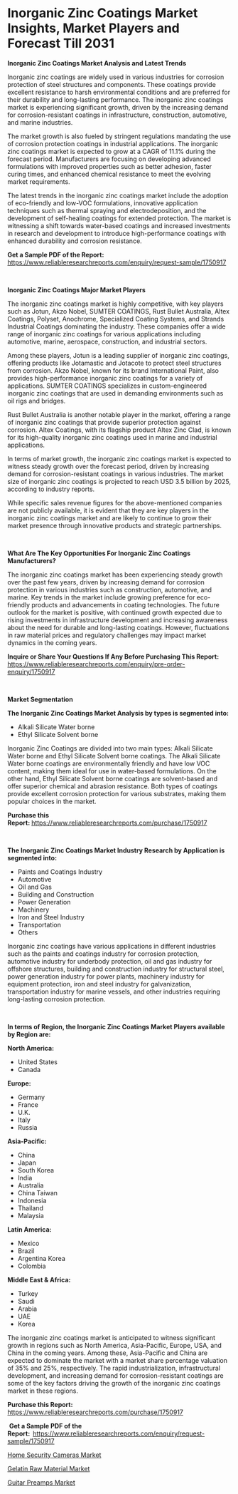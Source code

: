 <p><h1>Inorganic Zinc Coatings Market Insights, Market Players and Forecast Till 2031</h1></p><p><strong>Inorganic Zinc Coatings Market Analysis and Latest Trends</strong></p>
<p><p>Inorganic zinc coatings are widely used in various industries for corrosion protection of steel structures and components. These coatings provide excellent resistance to harsh environmental conditions and are preferred for their durability and long-lasting performance. The inorganic zinc coatings market is experiencing significant growth, driven by the increasing demand for corrosion-resistant coatings in infrastructure, construction, automotive, and marine industries.</p><p>The market growth is also fueled by stringent regulations mandating the use of corrosion protection coatings in industrial applications. The inorganic zinc coatings market is expected to grow at a CAGR of 11.1% during the forecast period. Manufacturers are focusing on developing advanced formulations with improved properties such as better adhesion, faster curing times, and enhanced chemical resistance to meet the evolving market requirements.</p><p>The latest trends in the inorganic zinc coatings market include the adoption of eco-friendly and low-VOC formulations, innovative application techniques such as thermal spraying and electrodeposition, and the development of self-healing coatings for extended protection. The market is witnessing a shift towards water-based coatings and increased investments in research and development to introduce high-performance coatings with enhanced durability and corrosion resistance.</p></p>
<p><strong>Get a Sample PDF of the Report:&nbsp;</strong> <a href="https://www.reliableresearchreports.com/enquiry/request-sample/1750917">https://www.reliableresearchreports.com/enquiry/request-sample/1750917</a></p>
<p>&nbsp;</p>
<p><strong>Inorganic Zinc Coatings Major Market Players</strong></p>
<p><p>The inorganic zinc coatings market is highly competitive, with key players such as Jotun, Akzo Nobel, SUMTER COATINGS, Rust Bullet Australia, Altex Coatings, Polyset, Anochrome, Specialized Coating Systems, and Strands Industrial Coatings dominating the industry. These companies offer a wide range of inorganic zinc coatings for various applications including automotive, marine, aerospace, construction, and industrial sectors.</p><p>Among these players, Jotun is a leading supplier of inorganic zinc coatings, offering products like Jotamastic and Jotacote to protect steel structures from corrosion. Akzo Nobel, known for its brand International Paint, also provides high-performance inorganic zinc coatings for a variety of applications. SUMTER COATINGS specializes in custom-engineered inorganic zinc coatings that are used in demanding environments such as oil rigs and bridges.</p><p>Rust Bullet Australia is another notable player in the market, offering a range of inorganic zinc coatings that provide superior protection against corrosion. Altex Coatings, with its flagship product Altex Zinc Clad, is known for its high-quality inorganic zinc coatings used in marine and industrial applications.</p><p>In terms of market growth, the inorganic zinc coatings market is expected to witness steady growth over the forecast period, driven by increasing demand for corrosion-resistant coatings in various industries. The market size of inorganic zinc coatings is projected to reach USD 3.5 billion by 2025, according to industry reports.</p><p>While specific sales revenue figures for the above-mentioned companies are not publicly available, it is evident that they are key players in the inorganic zinc coatings market and are likely to continue to grow their market presence through innovative products and strategic partnerships.</p></p>
<p>&nbsp;</p>
<p><strong>What Are The Key Opportunities For Inorganic Zinc Coatings Manufacturers?</strong></p>
<p><p>The inorganic zinc coatings market has been experiencing steady growth over the past few years, driven by increasing demand for corrosion protection in various industries such as construction, automotive, and marine. Key trends in the market include growing preference for eco-friendly products and advancements in coating technologies. The future outlook for the market is positive, with continued growth expected due to rising investments in infrastructure development and increasing awareness about the need for durable and long-lasting coatings. However, fluctuations in raw material prices and regulatory challenges may impact market dynamics in the coming years.</p></p>
<p><strong>Inquire or Share Your Questions If Any Before Purchasing This Report:</strong> <a href="https://www.reliableresearchreports.com/enquiry/pre-order-enquiry/1750917">https://www.reliableresearchreports.com/enquiry/pre-order-enquiry/1750917</a></p>
<p>&nbsp;</p>
<p><strong>Market Segmentation</strong></p>
<p><strong>The Inorganic Zinc Coatings Market Analysis by types is segmented into:</strong></p>
<p><ul><li>Alkali Silicate Water borne</li><li>Ethyl Silicate Solvent borne</li></ul></p>
<p><p>Inorganic Zinc Coatings are divided into two main types: Alkali Silicate Water borne and Ethyl Silicate Solvent borne coatings. The Alkali Silicate Water borne coatings are environmentally friendly and have low VOC content, making them ideal for use in water-based formulations. On the other hand, Ethyl Silicate Solvent borne coatings are solvent-based and offer superior chemical and abrasion resistance. Both types of coatings provide excellent corrosion protection for various substrates, making them popular choices in the market.</p></p>
<p><strong>Purchase this Report:&nbsp;</strong><a href="https://www.reliableresearchreports.com/purchase/1750917">https://www.reliableresearchreports.com/purchase/1750917</a></p>
<p>&nbsp;</p>
<p><strong>The Inorganic Zinc Coatings Market Industry Research by Application is segmented into:</strong></p>
<p><ul><li>Paints and Coatings Industry</li><li>Automotive</li><li>Oil and Gas</li><li>Building and Construction</li><li>Power Generation</li><li>Machinery</li><li>Iron and Steel Industry</li><li>Transportation</li><li>Others</li></ul></p>
<p><p>Inorganic zinc coatings have various applications in different industries such as the paints and coatings industry for corrosion protection, automotive industry for underbody protection, oil and gas industry for offshore structures, building and construction industry for structural steel, power generation industry for power plants, machinery industry for equipment protection, iron and steel industry for galvanization, transportation industry for marine vessels, and other industries requiring long-lasting corrosion protection.</p></p>
<p>&nbsp;</p>
<p><strong>In terms of Region, the Inorganic Zinc Coatings Market Players available by Region are:</strong></p>
<p>
    <p> <strong> North America: </strong>
        <ul>
            <li>United States</li>
            <li>Canada</li>
        </ul>
        </p> 
    <p> <strong> Europe: </strong>
        <ul>
            <li>Germany</li>
            <li>France</li>
            <li>U.K.</li>
            <li>Italy</li>
            <li>Russia</li>
        </ul>
        </p> 
    <p> <strong> Asia-Pacific: </strong>
        <ul>
            <li>China</li>
            <li>Japan</li>
            <li>South Korea</li>
            <li>India</li>
            <li>Australia</li>
            <li>China Taiwan</li>
            <li>Indonesia</li>
            <li>Thailand</li>
            <li>Malaysia</li>
        </ul>
        </p> 
    <p> <strong> Latin America: </strong>
        <ul>
            <li>Mexico</li>
            <li>Brazil</li>
            <li>Argentina Korea</li>
            <li>Colombia</li>
        </ul>
        </p> 
    <p> <strong> Middle East & Africa: </strong>
        <ul>
            <li>Turkey</li>
            <li>Saudi</li>
            <li>Arabia</li>
            <li>UAE</li>
            <li>Korea</li>
        </ul>
    </p>
    </p>
<p><p>The inorganic zinc coatings market is anticipated to witness significant growth in regions such as North America, Asia-Pacific, Europe, USA, and China in the coming years. Among these, Asia-Pacific and China are expected to dominate the market with a market share percentage valuation of 35% and 25%, respectively. The rapid industrialization, infrastructural development, and increasing demand for corrosion-resistant coatings are some of the key factors driving the growth of the inorganic zinc coatings market in these regions.</p></p>
<p><strong>Purchase this Report: </strong><a href="https://www.reliableresearchreports.com/purchase/1750917">https://www.reliableresearchreports.com/purchase/1750917</a></p>
<p>&nbsp;<strong>Get a Sample PDF of the Report:&nbsp;&nbsp;</strong><a href="https://www.reliableresearchreports.com/enquiry/request-sample/1750917">https://www.reliableresearchreports.com/enquiry/request-sample/1750917</a></p>
<p><strong></strong></p>
<p><p><a href="https://view.publitas.com/reportprime-1/home-security-cameras-market-research-report-forecasted-for-period-from-2024-2031-by-market-type-market-application-and-region/">Home Security Cameras Market</a></p><p><a href="https://view.publitas.com/reportprime-1/gelatin-raw-material-market-share-market-new-trends-analysis-report-by-type-by-application-by-end-use-by-region-and-segment-forecasts-2024-2031/">Gelatin Raw Material Market</a></p><p><a href="https://view.publitas.com/reportprime-1/guitar-preamps-market-centers-on-aspects-such-as-market-growth-market-share-market-opportunity-and-projected-forecasts-spanning-from-2024-to-2031/">Guitar Preamps Market</a></p></p>
